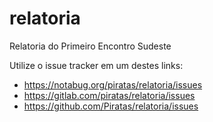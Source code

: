 relatoria
=========

Relatoria do Primeiro Encontro Sudeste

Utilize o issue tracker em um destes links:

* https://notabug.org/piratas/relatoria/issues
* https://gitlab.com/piratas/relatoria/issues
* https://github.com/Piratas/relatoria/issues

